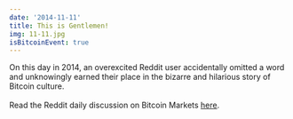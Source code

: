 ```yaml
---
date: '2014-11-11'
title: This is Gentlemen!
img: 11-11.jpg
isBitcoinEvent: true
---
```


On this day in 2014, an overexcited Reddit user accidentally omitted a word and unknowingly earned their place in the bizarre and hilarious story of Bitcoin culture.
<br/><br/>
Read the Reddit daily discussion on Bitcoin Markets <a href="https://www.reddit.com/r/BitcoinMarkets/comments/2lxkqk/daily_discussion_tuesday_november_11_2014/" target="_blank">here</a>.
